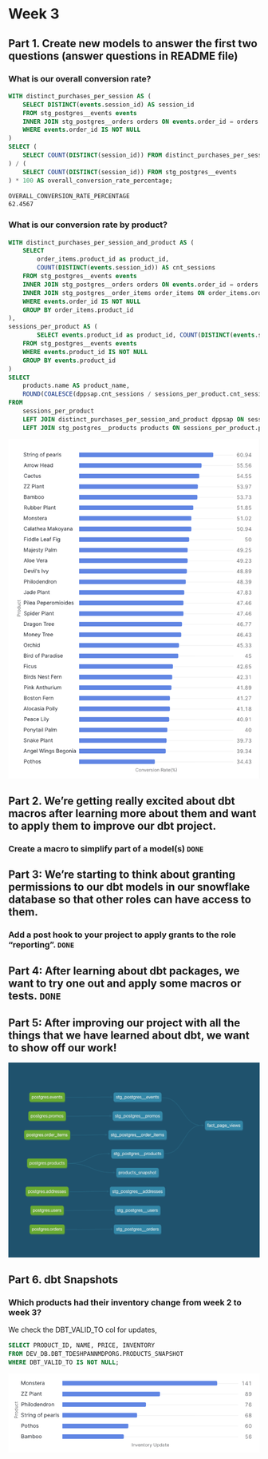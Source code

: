 # Week 3

## Part 1. Create new models to answer the first two questions (answer questions in README file)

### What is our overall conversion rate?

```sql
WITH distinct_purchases_per_session AS (
    SELECT DISTINCT(events.session_id) AS session_id
    FROM stg_postgres__events events
    INNER JOIN stg_postgres__orders orders ON events.order_id = orders.order_id
    WHERE events.order_id IS NOT NULL
)
SELECT (
    SELECT COUNT(DISTINCT(session_id)) FROM distinct_purchases_per_session
) / (
    SELECT COUNT(DISTINCT(session_id)) FROM stg_postgres__events
) * 100 AS overall_conversion_rate_percentage;
```
```bash
OVERALL_CONVERSION_RATE_PERCENTAGE
62.4567
```

### What is our conversion rate by product?

```sql
WITH distinct_purchases_per_session_and_product AS (
    SELECT 
        order_items.product_id as product_id, 
        COUNT(DISTINCT(events.session_id)) AS cnt_sessions
    FROM stg_postgres__events events
    INNER JOIN stg_postgres__orders orders ON events.order_id = orders.order_id
    INNER JOIN stg_postgres__order_items order_items ON order_items.order_id = orders.order_id
    WHERE events.order_id IS NOT NULL
    GROUP BY order_items.product_id
),
sessions_per_product AS (
        SELECT events.product_id as product_id, COUNT(DISTINCT(events.session_id)) AS cnt_sessions
    FROM stg_postgres__events events
    WHERE events.product_id IS NOT NULL
    GROUP BY events.product_id
)
SELECT 
    products.name AS product_name,
    ROUND(COALESCE(dppsap.cnt_sessions / sessions_per_product.cnt_sessions, 0)*100, 2) AS conv_rate
FROM
    sessions_per_product
    LEFT JOIN distinct_purchases_per_session_and_product dppsap ON sessions_per_product.product_id = dppsap.product_id
    LEFT JOIN stg_postgres__products products ON sessions_per_product.product_id = products.product_id
```

![Bar Plot](images/week_3_conv_rate_by_prod.png "Week 3 Conversion Rate By Product")

## Part 2. We’re getting really excited about dbt macros after learning more about them and want to apply them to improve our dbt project. 

### Create a macro to simplify part of a model(s) `DONE`

## Part 3: We’re starting to think about granting permissions to our dbt models in our snowflake database so that other roles can have access to them.

### Add a post hook to your project to apply grants to the role “reporting”. `DONE`

## Part 4:  After learning about dbt packages, we want to try one out and apply some macros or tests. `DONE`

## Part 5: After improving our project with all the things that we have learned about dbt, we want to show off our work!

![DAG](images/week_3_dag.png "Week 3 DAG")

## Part 6. dbt Snapshots

### Which products had their inventory change from week 2 to week 3? 

We check the DBT_VALID_TO col for updates, 

```sql
SELECT PRODUCT_ID, NAME, PRICE,	INVENTORY
FROM DEV_DB.DBT_TDESHPANNMDPORG.PRODUCTS_SNAPSHOT
WHERE DBT_VALID_TO IS NOT NULL;
```

![Inventory Update](images/week_3_inventory_change.png "Week 3 Products Snapshot")

